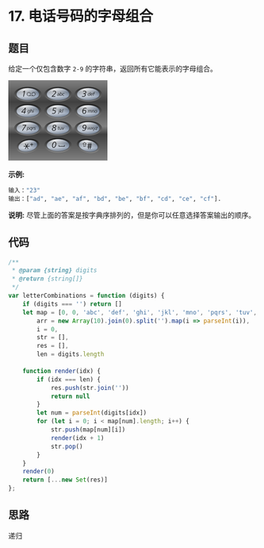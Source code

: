 # 17. 电话号码的字母组合

## 题目

给定一个仅包含数字 `2-9` 的字符串，返回所有它能表示的字母组合。

![示例图](./img/img_17_0.png)

**示例:**

```bash
输入："23"
输出：["ad", "ae", "af", "bd", "be", "bf", "cd", "ce", "cf"].
```

**说明:**
尽管上面的答案是按字典序排列的，但是你可以任意选择答案输出的顺序。

## 代码

```js
/**
 * @param {string} digits
 * @return {string[]}
 */
var letterCombinations = function (digits) {
    if (digits === '') return []
    let map = [0, 0, 'abc', 'def', 'ghi', 'jkl', 'mno', 'pqrs', 'tuv', 'wxyz'],
        arr = new Array(10).join(0).split('').map(i => parseInt(i)),
        i = 0,
        str = [],
        res = [],
        len = digits.length

    function render(idx) {
        if (idx === len) {
            res.push(str.join(''))
            return null
        }
        let num = parseInt(digits[idx])
        for (let i = 0; i < map[num].length; i++) {
            str.push(map[num][i])
            render(idx + 1)
            str.pop()
        }
    }
    render(0)
    return [...new Set(res)]
};
```

## 思路

递归